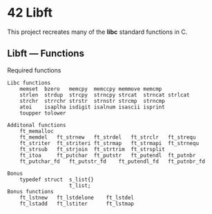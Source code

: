 #	42 Libft
This project recreates many of the **libc** standard functions in C.

##	Libft — Functions
Required functions
```
Libc functions
	memset	bzero	memcpy	memccpy	memmove	memcmp
	strlen	strdup	strcpy	strncpy	strcat	strncat	strlcat
	strchr	strrchr	strstr	strnstr	strcmp	strncmp
	atoi	isaplha	isdigit	isalnum	isascii	isprint
	toupper	tolower
```
```
Additonal functions
	ft_memalloc	
	ft_memdel	ft_strnew	ft_strdel	ft_strclr	ft_strequ
	ft_striter	ft_striteri	ft_strmap	ft_strmapi	ft_strnequ
	ft_strsub	ft_strjoin	ft_strtrim	ft_strsplit
	ft_itoa		ft_putchar	ft_putstr	ft_putendl	ft_putnbr
	ft_putchar_fd	ft_putstr_fd	ft_putendl_fd	ft_putnbr_fd
```
```
Bonus
	typedef	struct	s_list{}
					t_list;
Bonus functions
	ft_lstnew	ft_lstdelone	ft_lstdel	
	ft_lstadd	ft_lstiter		ft_lstmap
```
